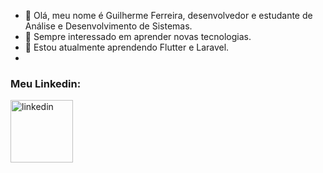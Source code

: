 - 👋 Olá, meu nome é Guilherme Ferreira, desenvolvedor e estudante de Análise e Desenvolvimento de Sistemas.
- 👀 Sempre interessado em aprender novas tecnologias.
- 🌱 Estou atualmente aprendendo Flutter e Laravel.
- 
### Meu Linkedin:

<img alt="linkedin" width="100px" src="https://logodownload.org/wp-content/uploads/2019/03/linkedIn-logo-0.png">
